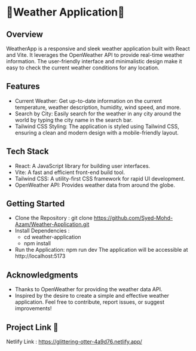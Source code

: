 # 🧡Weather Application🚀
## Overview
WeatherApp is a responsive and sleek weather application built with React and Vite. It leverages the OpenWeather API to provide real-time weather information. The user-friendly interface and minimalistic design make it easy to check the current weather conditions for any location.
## Features
- Current Weather: Get up-to-date information on the current temperature, weather description, humidity, wind speed, and more.
- Search by City: Easily search for the weather in any city around the world by typing the city name in the search bar.
- Tailwind CSS Styling: The application is styled using Tailwind CSS, ensuring a clean and modern design with a mobile-friendly layout.
## Tech Stack
- React: A JavaScript library for building user interfaces.
- Vite: A fast and efficient front-end build tool.
- Tailwind CSS: A utility-first CSS framework for rapid UI development.
- OpenWeather API: Provides weather data from around the globe.
## Getting Started
- Clone the Repository :
  git clone https://github.com/Syed-Mohd-Azam/Weather-Application.git
- Install Dependencies :
  - cd weather-application
  - npm install
- Run the Application:
  npm run dev
  The application will be accessible at http://localhost:5173
## Acknowledgments
- Thanks to OpenWeather for providing the weather data API.
- Inspired by the desire to create a simple and effective weather application.
Feel free to contribute, report issues, or suggest improvements!
## Project Link 🧡
Netlify Link : https://glittering-otter-4a9d76.netlify.app/ 
